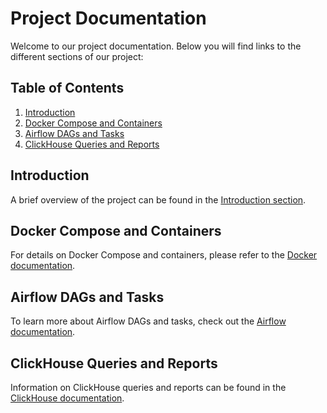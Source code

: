 # Project Documentation

Welcome to our project documentation. Below you will find links to the different sections of our project:

## Table of Contents

1. [Introduction](./docs/introduction.md)
2. [Docker Compose and Containers](./docs/docker.md)
3. [Airflow DAGs and Tasks](./docs/airflow.md)
4. [ClickHouse Queries and Reports](./docs/clickhouse.md)


## Introduction

A brief overview of the project can be found in the [Introduction section](./docs/introduction.md).

## Docker Compose and Containers

For details on Docker Compose and containers, please refer to the [Docker documentation](./docs/docker.md).

## Airflow DAGs and Tasks

To learn more about Airflow DAGs and tasks, check out the [Airflow documentation](./docs/airflow.md).

## ClickHouse Queries and Reports

Information on ClickHouse queries and reports can be found in the [ClickHouse documentation](./docs/clickhouse.md).
